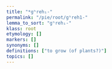```yaml
---
title: "*gʰreh₁-"
permalink: "/pie/root/gʰreh1-"
lemma_to_sort: "gʰreh₁-"
klass: root
etymology: []
markers: []
synonyms: []
definitions: ["to grow (of plants?)"]
topics: []
---
```

